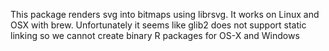 This package renders svg into bitmaps using librsvg.
It works on Linux and OSX with brew.
Unfortunately it seems like glib2 does not support static linking
so we cannot create binary R packages for OS-X and Windows
